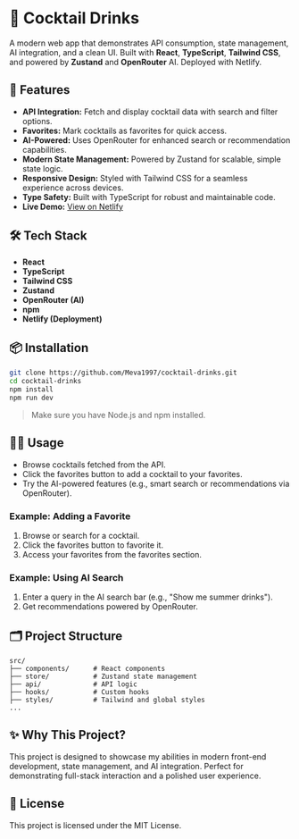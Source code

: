 # 🍹 Cocktail Drinks

A modern web app that demonstrates API consumption, state management, AI integration, and a clean UI. Built with **React**, **TypeScript**, **Tailwind CSS**, and powered by **Zustand** and **OpenRouter** AI. Deployed with Netlify.

## 🚀 Features

- **API Integration:** Fetch and display cocktail data with search and filter options.
- **Favorites:** Mark cocktails as favorites for quick access.
- **AI-Powered:** Uses OpenRouter for enhanced search or recommendation capabilities.
- **Modern State Management:** Powered by Zustand for scalable, simple state logic.
- **Responsive Design:** Styled with Tailwind CSS for a seamless experience across devices.
- **Type Safety:** Built with TypeScript for robust and maintainable code.
- **Live Demo:** [View on Netlify](https://cocktail-drinks-alex.netlify.app/)

## 🛠️ Tech Stack

- **React**
- **TypeScript**
- **Tailwind CSS**
- **Zustand**
- **OpenRouter (AI)**
- **npm**
- **Netlify (Deployment)**

## 📦 Installation

```bash
git clone https://github.com/Meva1997/cocktail-drinks.git
cd cocktail-drinks
npm install
npm run dev
```

> Make sure you have Node.js and npm installed.

## 🧑‍💻 Usage

- Browse cocktails fetched from the API.
- Click the favorites button to add a cocktail to your favorites.
- Try the AI-powered features (e.g., smart search or recommendations via OpenRouter).

### Example: Adding a Favorite

1. Browse or search for a cocktail.
2. Click the favorites button to favorite it.
3. Access your favorites from the favorites section.

### Example: Using AI Search

1. Enter a query in the AI search bar (e.g., "Show me summer drinks").
2. Get recommendations powered by OpenRouter.

## 🗂️ Project Structure

```
src/
├── components/      # React components
├── store/           # Zustand state management
├── api/             # API logic
├── hooks/           # Custom hooks
├── styles/          # Tailwind and global styles
...
```

## ✨ Why This Project?

This project is designed to showcase my abilities in modern front-end development, state management, and AI integration. Perfect for demonstrating full-stack interaction and a polished user experience.

## 📄 License

This project is licensed under the MIT License.
